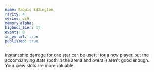 ```yaml
---
name: Maquis Eddington
rarity: 4
series: ds9
memory_alpha:
bigbook_tier: 14
events: 0
in_portal: true
published: true
---
```


Instant ship damage for one star can be useful for a new player, but the accompanying stats (both in the arena and overall) aren't good enough. Your crew slots are more valuable.
